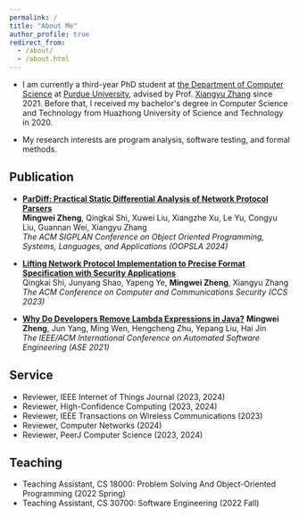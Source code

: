 ```yaml
---
permalink: /
title: "About Me"
author_profile: true
redirect_from: 
  - /about/
  - /about.html
---
```


* I am currently a third-year PhD student at [the Department of Computer Science](https://www.cs.purdue.edu) at [Purdue University](https://www.purdue.edu), advised by Prof. [Xiangyu Zhang](https://www.cs.purdue.edu/homes/xyzhang/) since 2021. Before that, I received my bachelor's degree in Computer Science and Technology from Huazhong University of Science and Technology in 2020.

* My research interests are program analysis, software testing, and formal methods.

## Publication

- [**ParDiff: Practical Static Differential Analysis of Network Protocol Parsers**](/files/oopsla.pdf)  
  **Mingwei Zheng**, Qingkai Shi, Xuwei Liu, Xiangzhe Xu, Le Yu, Congyu Liu, Guannan Wei, Xiangyu Zhang  
  *The ACM SIGPLAN Conference on Object Oriented Programming, Systems, Languages, and Applications (OOPSLA 2024)*

- [**Lifting Network Protocol Implementation to Precise Format Specification with Security Applications**](https://dl.acm.org/doi/abs/10.1145/3576915.3616614)  
  Qingkai Shi, Junyang Shao, Yapeng Ye, **Mingwei Zheng**, Xiangyu Zhang  
  *The ACM Conference on Computer and Communications Security (CCS 2023)*

- [**Why Do Developers Remove Lambda Expressions in Java?**](https://ieeexplore.ieee.org/document/9678600) 
  **Mingwei Zheng**, Jun Yang, Ming Wen, Hengcheng Zhu, Yepang Liu, Hai Jin  
  *The IEEE/ACM International Conference on Automated Software Engineering (ASE 2021)*

## Service
* Reviewer, IEEE Internet of Things Journal (2023, 2024)
* Reviewer, High-Confidence Computing (2023, 2024)
* Reviewer, IEEE Transactions on Wireless Communications (2023)
* Reviewer, Computer Networks (2024)
* Reviewer, PeerJ Computer Science (2023, 2024)

## Teaching
* Teaching Assistant, CS 18000: Problem Solving And Object-Oriented Programming (2022 Spring)
* Teaching Assistant, CS 30700: Software Engineering (2022 Fall)
